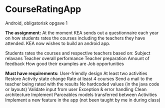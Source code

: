 # CourseRatingApp

Android, obligatorisk opgave 1

**The assignment:**
At the moment KEA sends out a questionnaire each year on how students rates the courses including the teachers they have attended. KEA now wishes to build an android app.

Students rates the courses and respective teachers based on: 
Subject relavans
Teacher overall performance
Teacher preparation
Amount of feedback 
How good their examples are
Job opportunities 

**Must have requirements:**
User-friendly design
At least two activities
Restore Activity state change
Rate at least 4 courses 
Send a mail to the teacher being rated with the results
No hardcoded values (in the java code or layouts)
Validate input from user
Exception & error handling
Clean architecture 
 Implement Parceables models transferred between Activities 
Implement a new feature in the app (not been taught by me in during class) 


